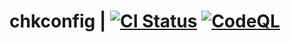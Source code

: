 # chkconfig | [![CI Status](https://github.com/fedora-sysv/chkconfig/workflows/Build%20test/badge.svg)](https://github.com/fedora-sysv/chkconfig/actions?query=workflow%3ABuild+test) [![CodeQL](https://github.com/fedora-sysv/chkconfig/actions/workflows/codeql.yml/badge.svg)](https://github.com/fedora-sysv/chkconfig/actions/workflows/codeql.yml)
